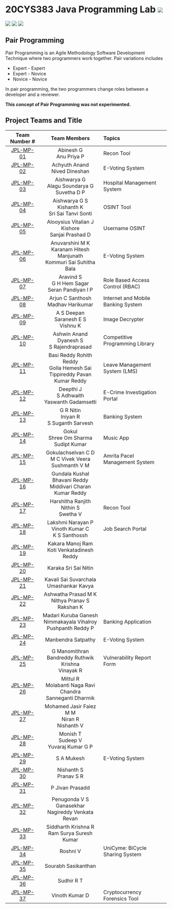 # 20CYS383 Java Programming Lab ![](https://img.shields.io/badge/Live-green)
![](https://img.shields.io/badge/Batch-21CYS-lightgreen) ![](https://img.shields.io/badge/UG-blue) ![](https://img.shields.io/badge/Subject-JPL-blue) <br/>

## Pair Programming

Pair Programming is an Agile Methodology Software Development Technique where two programmers work together. Pair variations includes
- Expert - Expert
- Expert - Novice
- Novice - Novice

In pair programming, the two programmers change roles between a developer and a reviewer.

**This concept of Pair Programming was not experimented.**

## Project Teams and Title

| Team Number # |   Team Members   | Topics | 
|:-------------:|:--------------------:|:-------|
|  [JPL-MP-01](Mini-Project/1) |  Abinesh G <br/> Anu Priya P | Recon Tool |  
|  [JPL-MP-02](Mini-Project/2) |  Achyuth Anand <br/> Nived Dineshan | E-Voting System |  
|  [JPL-MP-03](Mini-Project/3) |  Aishwarya G <br/> Alagu Soundarya G <br/> Suvetha D P | Hospital Management System | 
|  [JPL-MP-04](Mini-Project/4) |  Aishwarya G S <br/> Kishanth K <br/> Sri Sai Tanvi Sonti | OSINT Tool | 
|  [JPL-MP-05](Mini-Project/5) |  Alooysius Vitalian J <br/> Kishore <br/> Sanjai Prashad D | Username OSINT | 
|  [JPL-MP-06](Mini-Project/6) |  Anuvarshini M K <br/> Karanam Hitesh Manjunath <br/> Kommuri Sai Suhitha Bala | E-Voting System |  
|  [JPL-MP-07](Mini-Project/7) |  Aravind S <br/> G H Hem Sagar <br/> Seran Pandiyan I P | Role Based Access Control (RBAC) | 
|  [JPL-MP-08](Mini-Project/8) |  Arjun C Santhosh <br/> Madhav Harikumar | Internet and Mobile Banking System | 
|  [JPL-MP-09](Mini-Project/9) |  A S Deepan <br/> Saranesh E S <br/> Vishnu K | Image Decrypter | 
|  [JPL-MP-10](Mini-Project/10) | Ashwin Anand <br/> Dyanesh S <br/> S Rajendraprasad | Competitive Programming Library | 
|  [JPL-MP-11](Mini-Project/11) | Basi Reddy Rohith Reddy <br/> Golla Hemesh Sai <br/> Tippireddy Pavan Kumar Reddy | Leave Management System (LMS) |
|  [JPL-MP-12](Mini-Project/12) | Deepthi J <br/> S Adhwaith <br/> Yaswanth Gadamsetti | E-Crime Investigation Portal |
|  [JPL-MP-13](Mini-Project/13) | G R Nitin <br/> Iniyan R <br/> S Suganth Sarvesh | Banking System | 
|  [JPL-MP-14](Mini-Project/14) | Gokul <br/> Shree Om Sharma <br/> Sudipt Kumar | Music App | 
|  [JPL-MP-15](Mini-Project/15) | Gokulachselvan C D <br/>  M C Vivek Veera <br/> Sushmanth V M  | Amrita Pacel Management System | 
|  [JPL-MP-16](Mini-Project/16) | Gundala Kushal Bhavani Reddy <br/> Middivari Charan Kumar Reddy | | 
|  [JPL-MP-17](Mini-Project/17) | Harshitha Ranjith <br/> Nithin S <br/> Swetha V | Recon Tool |  
|  [JPL-MP-18](Mini-Project/18) | Lakshmi Narayan P <br/> Vinoth Kumar C <br/> K S Santhossh <br/>  | Job Search Portal | 
|  [JPL-MP-19](Mini-Project/19) | Kakara Manoj Ram <br/> Koti Venkatadinesh Reddy |  | 
|  [JPL-MP-20](Mini-Project/20) | Karaka Sri Sai Nitin | |
|  [JPL-MP-21](Mini-Project/21) | Kavali Sai Suvarchala <br/> Umashankar Kavya |   |  
|  [JPL-MP-22](Mini-Project/22) | Ashwatha Prasad M K <br/> Nithya Pranav S <br/> Rakshan K  | | 
|  [JPL-MP-23](Mini-Project/23) | Madari Kuruba Ganesh <br/>  Nimmakayala Vihalroy <br/> Pushpanth Reddy P | Banking Application | 
|  [JPL-MP-24](Mini-Project/24) | Manbendra Satpathy | E-Voting System | 
|  [JPL-MP-25](Mini-Project/25) | G Manomithran <br/> Bandreddy Ruthwik Krishna <br/> Vinayak R | Vulnerability Report Form | 
|  [JPL-MP-26](Mini-Project/26) | Mittul R <br/> Molabanti Naga Ravi Chandra <br/> Sanneganti Dharmik | | 
|  [JPL-MP-27](Mini-Project/27) | Mohamed Jasir Faiez M M <br/> Niran R <br/> Nishanth V  | |   
|  [JPL-MP-28](Mini-Project/28) | Monish T <br/> Sudeep V <br/> Yuvaraj Kumar G P | |  
|  [JPL-MP-29](Mini-Project/29) | S A Mukesh | E-Voting System | 
|  [JPL-MP-30](Mini-Project/30) | Nishanth S <br/> Pranav S R  |  |
|  [JPL-MP-31](Mini-Project/31) | P Jivan Prasadd | | 
|  [JPL-MP-32](Mini-Project/32) | Penugonda V S Ganasekhar <br/> Nagireddy Venkata Revan | |
|  [JPL-MP-33](Mini-Project/33) | Siddharth Krishna R <br/> Ram Surya Suresh Kumar |  | 
|  [JPL-MP-34](Mini-Project/34) | Roshni V | UniCyme: BiCycle Sharing System| 
|  [JPL-MP-35](Mini-Project/35) | Sourabh Sasikanthan  | | 
|  [JPL-MP-36](Mini-Project/36) | Sudhir R T | |  
|  [JPL-MP-37](Mini-Project/37) | Vinoth Kumar D | Cryptocurrency Forensics Tool | 









